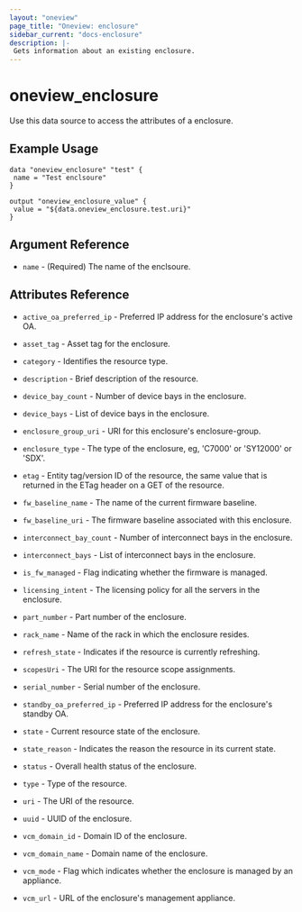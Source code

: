 ```yaml
---
layout: "oneview"
page_title: "Oneview: enclosure"
sidebar_current: "docs-enclosure"
description: |-
 Gets information about an existing enclosure.
---
```


# oneview\_enclosure

Use this data source to access the attributes of a enclosure.

## Example Usage

```hcl
data "oneview_enclosure" "test" {
 name = "Test enclsoure"
}

output "oneview_enclosure_value" {
 value = "${data.oneview_enclosure.test.uri}"
}
```

## Argument Reference

* `name` - (Required) The name of the enclsoure.

## Attributes Reference

* `active_oa_preferred_ip` - Preferred IP address for the enclosure's active OA.

* `asset_tag` -  Asset tag for the enclosure.

* `category` - Identifies the resource type.

* `description` - Brief description of the resource.

* `device_bay_count` - Number of device bays in the enclosure.

* `device_bays` -  List of device bays in the enclosure.

* `enclosure_group_uri` - URI for this enclosure's enclosure-group.

* `enclosure_type` - The type of the enclosure, eg, 'C7000' or 'SY12000' or 'SDX'.

* `etag` - Entity tag/version ID of the resource, the same value that is returned in the ETag header on a GET of the resource.

* `fw_baseline_name` - The name of the current firmware baseline.

* `fw_baseline_uri` - The firmware baseline associated with this enclosure.

* `interconnect_bay_count` - Number of interconnect bays in the enclosure.

* `interconnect_bays` - List of interconnect bays in the enclosure.

* `is_fw_managed` - Flag indicating whether the firmware is managed.

* `licensing_intent` - The licensing policy for all the servers in the enclosure.

* `part_number` - Part number of the enclosure.

* `rack_name` - Name of the rack in which the enclosure resides.

* `refresh_state` -  Indicates if the resource is currently refreshing.

* `scopesUri` - The URI for the resource scope assignments.

* `serial_number` - Serial number of the enclosure.

* `standby_oa_preferred_ip` - Preferred IP address for the enclosure's standby OA.

* `state` - Current resource state of the enclosure.

* `state_reason` - Indicates the reason the resource in its current state.

* `status` - Overall health status of the enclosure.

* `type` - Type of the resource.

* `uri` - The URI of the resource.

* `uuid` -  UUID of the enclosure.

* `vcm_domain_id` - Domain ID of the enclosure.

* `vcm_domain_name` - Domain name of the enclosure.

* `vcm_mode` - Flag which indicates whether the enclosure is managed by an appliance.

* `vcm_url` -  URL of the enclosure's management appliance.